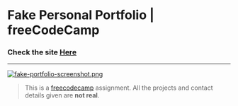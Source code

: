 # Fake Personal Portfolio | freeCodeCamp

### Check the site [Here](https://fedehide.github.io/fake-portfolio/ " Fake Personal Portfolio")

------------

[![fake-portfolio-screenshot.png](https://i.postimg.cc/m2dPY1Py/fake-portfolio-screenshot.png)](https://postimg.cc/RNHC9FQW)


> This is a [freecodecamp](http://https://www.freecodecamp.org/learn/ "freecodecamp") assignment. All the projects and contact details given are **not real**.




<!--
The projects section should contain at least one element with a class of project-tile to hold a project

The projects section should contain at least one link to a project

Your portfolio should have a link with an id of profile-link, which opens your GitHub or freeCodeCamp profile in a new tab

Your portfolio should have at least one media query

The height of the welcome section should be equal to the height of the viewport

The navbar should always be at the top of the viewport -->
